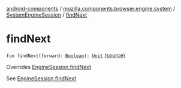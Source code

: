 [android-components](../../index.md) / [mozilla.components.browser.engine.system](../index.md) / [SystemEngineSession](index.md) / [findNext](./find-next.md)

# findNext

`fun findNext(forward: `[`Boolean`](https://kotlinlang.org/api/latest/jvm/stdlib/kotlin/-boolean/index.html)`): `[`Unit`](https://kotlinlang.org/api/latest/jvm/stdlib/kotlin/-unit/index.html) [(source)](https://github.com/mozilla-mobile/android-components/blob/master/components/browser/engine-system/src/main/java/mozilla/components/browser/engine/system/SystemEngineSession.kt#L218)

Overrides [EngineSession.findNext](../../mozilla.components.concept.engine/-engine-session/find-next.md)

See [EngineSession.findNext](../../mozilla.components.concept.engine/-engine-session/find-next.md)


